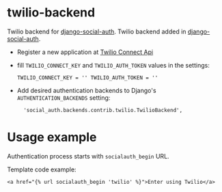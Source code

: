 twilio-backend
==============

Twilio backend for [django-social-auth](https://github.com/omab/django-social-auth). Twilio backend added in [django-social-auth](https://github.com/omab/django-social-auth).

* Register a new application at [Twilio Connect Api](https://www.twilio.com/user/account/connect/apps)

* fill `TWILIO_CONNECT_KEY` and `TWILIO_AUTH_TOKEN` values in the settings:


    `TWILIO_CONNECT_KEY = ''
     TWILIO_AUTH_TOKEN = ''
`

* Add desired authentication backends to Django's `AUTHENTICATION_BACKENDS` setting:

        'social_auth.backends.contrib.twilio.TwilioBackend',

    
Usage example
==============
Authentication process starts with `socialauth_begin` URL.

Template code example:

`<a href="{% url socialauth_begin 'twilio' %}">Enter using Twilio</a>`
